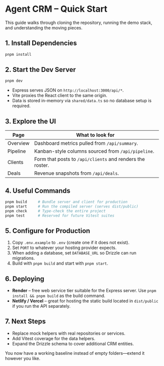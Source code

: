 # Agent CRM – Quick Start

This guide walks through cloning the repository, running the demo stack, and understanding the moving pieces.

## 1. Install Dependencies

```bash
pnpm install
```

## 2. Start the Dev Server

```bash
pnpm dev
```

- Express serves JSON on `http://localhost:3000/api/*`.
- Vite proxies the React client to the same origin.
- Data is stored in-memory via `shared/data.ts` so no database setup is required.

## 3. Explore the UI

| Page | What to look for |
| ---- | ---------------- |
| Overview | Dashboard metrics pulled from `/api/summary`. |
| Pipeline | Kanban-style columns sourced from `/api/pipeline`. |
| Clients | Form that posts to `/api/clients` and renders the roster. |
| Deals | Revenue snapshots from `/api/deals`. |

## 4. Useful Commands

```bash
pnpm build     # Bundle server and client for production
pnpm start     # Run the compiled server (serves dist/public)
pnpm check     # Type-check the entire project
pnpm test      # Reserved for future Vitest suites
```

## 5. Configure for Production

1. Copy `.env.example` to `.env` (create one if it does not exist).
2. Set `PORT` to whatever your hosting provider expects.
3. When adding a database, set `DATABASE_URL` so Drizzle can run migrations.
4. Build with `pnpm build` and start with `pnpm start`.

## 6. Deploying

- **Render** – free web service tier suitable for the Express server. Use `pnpm install && pnpm build` as the build command.
- **Netlify / Vercel** – great for hosting the static build located in `dist/public` if you run the API separately.

## 7. Next Steps

- Replace mock helpers with real repositories or services.
- Add Vitest coverage for the data helpers.
- Expand the Drizzle schema to cover additional CRM entities.

You now have a working baseline instead of empty folders—extend it however you like.
